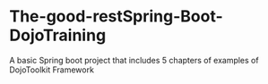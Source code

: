 # The-good-restSpring-Boot-DojoTraining
A basic Spring boot project that includes 5 chapters of examples of DojoToolkit Framework
